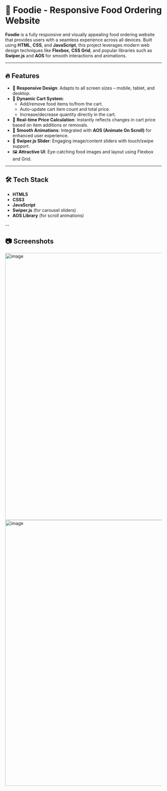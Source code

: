 # 🍔 Foodie - Responsive Food Ordering Website

**Foodie** is a fully responsive and visually appealing food ordering website that provides users with a seamless experience across all devices. Built using **HTML**, **CSS**, and **JavaScript**, this project leverages modern web design techniques like **Flexbox**, **CSS Grid**, and popular libraries such as **Swiper.js** and **AOS** for smooth interactions and animations.

---

## 🔥 Features

- 🧾 **Responsive Design**: Adapts to all screen sizes – mobile, tablet, and desktop.
- 🛒 **Dynamic Cart System**:
  - Add/remove food items to/from the cart.
  - Auto-update cart item count and total price.
  - Increase/decrease quantity directly in the cart.
- 💸 **Real-time Price Calculation**: Instantly reflects changes in cart price based on item additions or removals.
- 🎯 **Smooth Animations**: Integrated with **AOS (Animate On Scroll)** for enhanced user experience.
- 🎡 **Swiper.js Slider**: Engaging image/content sliders with touch/swipe support.
- 🖼️ **Attractive UI**: Eye-catching food images and layout using Flexbox and Grid.

---

## 🛠️ Tech Stack

- **HTML5**
- **CSS3**
- **JavaScript**
- **Swiper.js** (for carousel sliders)
- **AOS Library** (for scroll animations)

--

## 📷 Screenshots

<img width="1892" height="859" alt="image" src="https://github.com/user-attachments/assets/4dca9644-c67e-4260-af1f-eeda87916129" />
<img width="1895" height="855" alt="image" src="https://github.com/user-attachments/assets/3e714283-639e-4a58-a1ad-6fbdbb4900a4" />



